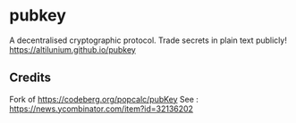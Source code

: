 # pubkey
A decentralised cryptographic protocol. Trade secrets in plain text publicly!
https://altilunium.github.io/pubkey


## Credits
Fork of https://codeberg.org/popcalc/pubKey 
See : https://news.ycombinator.com/item?id=32136202
